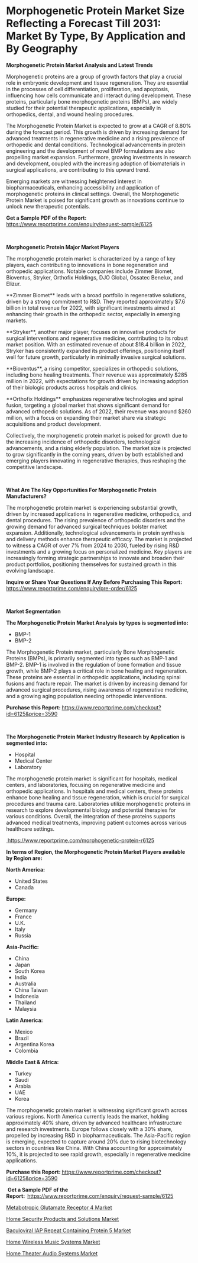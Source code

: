 <p><h1>Morphogenetic Protein Market Size Reflecting a Forecast Till 2031: Market By Type, By Application and By Geography</h1></p><p><strong>Morphogenetic Protein Market Analysis and Latest Trends</strong></p>
<p><p>Morphogenetic proteins are a group of growth factors that play a crucial role in embryonic development and tissue regeneration. They are essential in the processes of cell differentiation, proliferation, and apoptosis, influencing how cells communicate and interact during development. These proteins, particularly bone morphogenetic proteins (BMPs), are widely studied for their potential therapeutic applications, especially in orthopedics, dental, and wound healing procedures.</p><p>The Morphogenetic Protein Market is expected to grow at a CAGR of 8.80% during the forecast period. This growth is driven by increasing demand for advanced treatments in regenerative medicine and a rising prevalence of orthopedic and dental conditions. Technological advancements in protein engineering and the development of novel BMP formulations are also propelling market expansion. Furthermore, growing investments in research and development, coupled with the increasing adoption of biomaterials in surgical applications, are contributing to this upward trend. </p><p>Emerging markets are witnessing heightened interest in biopharmaceuticals, enhancing accessibility and application of morphogenetic proteins in clinical settings. Overall, the Morphogenetic Protein Market is poised for significant growth as innovations continue to unlock new therapeutic potentials.</p></p>
<p><strong>Get a Sample PDF of the Report:&nbsp;</strong> <a href="https://www.reportprime.com/enquiry/request-sample/6125?utm_campaign=1167&utm_medium=2&utm_source=Github&utm_content=ia&utm_term=27112024&utm_id=morphogenetic-protein">https://www.reportprime.com/enquiry/request-sample/6125</a></p>
<p>&nbsp;</p>
<p><strong>Morphogenetic Protein Major Market Players</strong></p>
<p><p>The morphogenetic protein market is characterized by a range of key players, each contributing to innovations in bone regeneration and orthopedic applications. Notable companies include Zimmer Biomet, Bioventus, Stryker, Orthofix Holdings, DJO Global, Ossatec Benelux, and Elizur.</p><p>**Zimmer Biomet** leads with a broad portfolio in regenerative solutions, driven by a strong commitment to R&D. They reported approximately $7.6 billion in total revenue for 2022, with significant investments aimed at enhancing their growth in the orthopedic sector, especially in emerging markets.</p><p>**Stryker**, another major player, focuses on innovative products for surgical interventions and regenerative medicine, contributing to its robust market position. With an estimated revenue of about $18.4 billion in 2022, Stryker has consistently expanded its product offerings, positioning itself well for future growth, particularly in minimally invasive surgical solutions.</p><p>**Bioventus**, a rising competitor, specializes in orthopedic solutions, including bone healing treatments. Their revenue was approximately $285 million in 2022, with expectations for growth driven by increasing adoption of their biologic products across hospitals and clinics.</p><p>**Orthofix Holdings** emphasizes regenerative technologies and spinal fusion, targeting a global market that shows significant demand for advanced orthopedic solutions. As of 2022, their revenue was around $260 million, with a focus on expanding their market share via strategic acquisitions and product development.</p><p>Collectively, the morphogenetic protein market is poised for growth due to the increasing incidence of orthopedic disorders, technological advancements, and a rising elderly population. The market size is projected to grow significantly in the coming years, driven by both established and emerging players innovating in regenerative therapies, thus reshaping the competitive landscape.</p></p>
<p>&nbsp;</p>
<p><strong>What Are The Key Opportunities For Morphogenetic Protein Manufacturers?</strong></p>
<p><p>The morphogenetic protein market is experiencing substantial growth, driven by increased applications in regenerative medicine, orthopedics, and dental procedures. The rising prevalence of orthopedic disorders and the growing demand for advanced surgical techniques bolster market expansion. Additionally, technological advancements in protein synthesis and delivery methods enhance therapeutic efficacy. The market is projected to witness a CAGR of over 7% from 2024 to 2030, fueled by rising R&D investments and a growing focus on personalized medicine. Key players are increasingly forming strategic partnerships to innovate and broaden their product portfolios, positioning themselves for sustained growth in this evolving landscape.</p></p>
<p><strong>Inquire or Share Your Questions If Any Before Purchasing This Report:</strong> <a href="https://www.reportprime.com/enquiry/pre-order/6125?utm_campaign=1167&utm_medium=2&utm_source=Github&utm_content=ia&utm_term=27112024&utm_id=morphogenetic-protein">https://www.reportprime.com/enquiry/pre-order/6125</a></p>
<p>&nbsp;</p>
<p><strong>Market Segmentation</strong></p>
<p><strong>The Morphogenetic Protein Market Analysis by types is segmented into:</strong></p>
<p><ul><li>BMP-1</li><li>BMP-2</li></ul></p>
<p><p>The Morphogenetic Protein market, particularly Bone Morphogenetic Proteins (BMPs), is primarily segmented into types such as BMP-1 and BMP-2. BMP-1 is involved in the regulation of bone formation and tissue growth, while BMP-2 plays a critical role in bone healing and regeneration. These proteins are essential in orthopedic applications, including spinal fusions and fracture repair. The market is driven by increasing demand for advanced surgical procedures, rising awareness of regenerative medicine, and a growing aging population needing orthopedic interventions.</p></p>
<p><strong>Purchase this Report:&nbsp;</strong><a href="https://www.reportprime.com/checkout?id=6125&price=3590&utm_campaign=1167&utm_medium=2&utm_source=Github&utm_content=ia&utm_term=27112024&utm_id=morphogenetic-protein">https://www.reportprime.com/checkout?id=6125&price=3590</a></p>
<p>&nbsp;</p>
<p><strong>The Morphogenetic Protein Market Industry Research by Application is segmented into:</strong></p>
<p><ul><li>Hospital</li><li>Medical Center</li><li>Laboratory</li></ul></p>
<p><p>The morphogenetic protein market is significant for hospitals, medical centers, and laboratories, focusing on regenerative medicine and orthopedic applications. In hospitals and medical centers, these proteins enhance bone healing and tissue regeneration, which is crucial for surgical procedures and trauma care. Laboratories utilize morphogenetic proteins in research to explore developmental biology and potential therapies for various conditions. Overall, the integration of these proteins supports advanced medical treatments, improving patient outcomes across various healthcare settings.</p></p>
<p><a href="https://www.reportprime.com/morphogenetic-protein-r6125?utm_campaign=1167&utm_medium=2&utm_source=Github&utm_content=ia&utm_term=27112024&utm_id=morphogenetic-protein">&nbsp;https://www.reportprime.com/morphogenetic-protein-r6125</a></p>
<p><strong>In terms of Region, the Morphogenetic Protein Market Players available by Region are:</strong></p>
<p>
    <p> <strong> North America: </strong>
        <ul>
            <li>United States</li>
            <li>Canada</li>
        </ul>
        </p> 
    <p> <strong> Europe: </strong>
        <ul>
            <li>Germany</li>
            <li>France</li>
            <li>U.K.</li>
            <li>Italy</li>
            <li>Russia</li>
        </ul>
        </p> 
    <p> <strong> Asia-Pacific: </strong>
        <ul>
            <li>China</li>
            <li>Japan</li>
            <li>South Korea</li>
            <li>India</li>
            <li>Australia</li>
            <li>China Taiwan</li>
            <li>Indonesia</li>
            <li>Thailand</li>
            <li>Malaysia</li>
        </ul>
        </p> 
    <p> <strong> Latin America: </strong>
        <ul>
            <li>Mexico</li>
            <li>Brazil</li>
            <li>Argentina Korea</li>
            <li>Colombia</li>
        </ul>
        </p> 
    <p> <strong> Middle East & Africa: </strong>
        <ul>
            <li>Turkey</li>
            <li>Saudi</li>
            <li>Arabia</li>
            <li>UAE</li>
            <li>Korea</li>
        </ul>
    </p>
    </p>
<p><p>The morphogenetic protein market is witnessing significant growth across various regions. North America currently leads the market, holding approximately 40% share, driven by advanced healthcare infrastructure and research investments. Europe follows closely with a 30% share, propelled by increasing R&D in biopharmaceuticals. The Asia-Pacific region is emerging, expected to capture around 20% due to rising biotechnology sectors in countries like China. With China accounting for approximately 10%, it is projected to see rapid growth, especially in regenerative medicine applications.</p></p>
<p><strong>Purchase this Report: </strong><a href="https://www.reportprime.com/checkout?id=6125&price=3590&utm_campaign=1167&utm_medium=2&utm_source=Github&utm_content=ia&utm_term=27112024&utm_id=morphogenetic-protein">https://www.reportprime.com/checkout?id=6125&price=3590</a></p>
<p>&nbsp;<strong>Get a Sample PDF of the Report:&nbsp;&nbsp;</strong><a href="https://www.reportprime.com/enquiry/request-sample/6125?utm_campaign=1167&utm_medium=2&utm_source=Github&utm_content=ia&utm_term=27112024&utm_id=morphogenetic-protein">https://www.reportprime.com/enquiry/request-sample/6125</a></p>
<p><strong></strong></p>
<p><p><a href="https://issuu.com/reportprime-2/docs/metabotropic-glutamate-receptor-4-m_c345870d5f466c?utm_campaign=1167&utm_medium=2&utm_source=Github&utm_content=ia&utm_term=27112024&utm_id=morphogenetic-protein">Metabotropic Glutamate Receptor 4 Market</a></p><p><a href="https://www.linkedin.com/pulse/home-security-products-solutions-market-size-revenue-analysis-49f1f?utm_campaign=1167&utm_medium=2&utm_source=Github&utm_content=ia&utm_term=27112024&utm_id=morphogenetic-protein">Home Security Products and Solutions Market</a></p><p><a href="https://issuu.com/reportprime-2/docs/baculoviral-iap-repeat-containing-p_9c81dbad78e547?utm_campaign=1167&utm_medium=2&utm_source=Github&utm_content=ia&utm_term=27112024&utm_id=morphogenetic-protein">Baculoviral IAP Repeat Containing Protein 5 Market</a></p><p><a href="https://www.linkedin.com/pulse/forecasting-future-home-wireless-music-systems-market-growth-zqqcf?utm_campaign=1167&utm_medium=2&utm_source=Github&utm_content=ia&utm_term=27112024&utm_id=morphogenetic-protein">Home Wireless Music Systems Market</a></p><p><a href="https://www.linkedin.com/pulse/growth-journey-home-theater-audio-systems-market-uncovering-58-gwgnf?utm_campaign=1167&utm_medium=2&utm_source=Github&utm_content=ia&utm_term=27112024&utm_id=morphogenetic-protein">Home Theater Audio Systems Market</a></p></p>